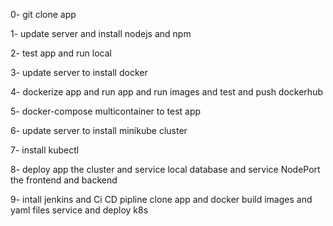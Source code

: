 0- git clone app


1- update server and install nodejs and npm


2- test app and run local


3- update server to install docker


4- dockerize app and run app and run images and test  and push dockerhub
 

5- docker-compose multicontainer to test app
 

6- update server to install minikube cluster
 

7- install kubectl


8- deploy app the cluster and service local database and service NodePort the frontend and backend



9- intall jenkins and Ci CD  pipline clone app and docker build images and yaml files  service and  deploy k8s
